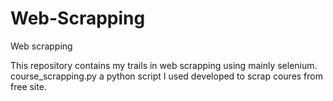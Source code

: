 # Web-Scrapping
Web scrapping

This repository contains my trails in web scrapping using mainly selenium.
course_scrapping.py a python script I used developed to scrap coures from free site.
